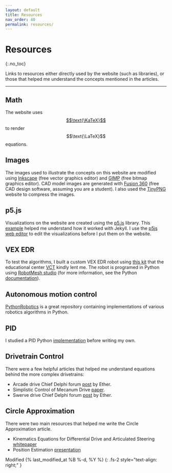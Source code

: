 ```yaml
---
layout: default
title: Resources
nav_order: 40
permalink: resources/
---
```


# Resources
{:.no_toc}

Links to resources either directly used by the website (such as libraries), or those that helped me understand the concepts mentioned in the articles.

---

## Math
The website uses [$$\text{\KaTeX}$$](https://katex.org/) to render $$\text{\LaTeX}$$ equations.

## Images
The images used to illustrate the concepts on this website are modified using [Inkscape](https://inkscape.org/cs/) (free vector graphics editor) and [GIMP](https://www.gimp.org/) (free bitmap graphics editor). CAD model images are generated with [Fusion 360](https://www.autodesk.com/products/fusion-360/students-teachers-educators) (free CAD design software, assuming you are a student). I also used the [TinyPNG](https://tinypng.com/) website to compress the images.

## p5.js
Visualizations on the website are created using the [p5.js](https://p5js.org/) library. This [example](https://raw.githubusercontent.com/KevinWorkman/HappyCoding/gh-pages/examples/p5js/_posts/2018-07-04-fireworks.md) helped me understand how it worked with Jekyll. I use the [p5js web editor](https://editor.p5js.org/) to edit the visualizations before I put them on the website.

## VEX EDR
To test the algorithms, I built a custom VEX EDR robot using [this kit](https://www.vexrobotics.com/276-3000.html) that the educational center [VCT](http://www.vctu.cz/) kindly lent me. The robot is programed in Python using [RobotMesh studio](https://www.robotmesh.com/studio) (for more information, see the Python [documentation](https://www.robotmesh.com/docs/vexcortex-python/html/namespaces.html)).

## Autonomous motion control
[PythonRobotics](https://github.com/AtsushiSakai/PythonRobotics) is a great repository containing implementations of various robotics algorithms in Python.

## PID
I studied a PID Python [implementation](https://github.com/ivmech/ivPID) before writing my own.

## Drivetrain Control
There were a few helpful articles that helped me understand equations behind the more complex drivetrains:
- Arcade drive Chief Delphi forum [post](https://www.chiefdelphi.com/media/papers/2661) by Ether.
- Simplistic Control of Mecanum Drive [paper](https://forums.parallax.com/discussion/download/79828/ControllingMecanumDrive%255B1%255D.pdf&sa=U&ved=0ahUKEwiX5LzFiNrfAhVswYsKHTofDrwQFggEMAA&client=internal-uds-cse&cx=002870150170079142498:hq1zjyfbawy&usg=AOvVaw19D74YD--M3YmQ2MGd1rTg).
- Swerve drive Chief Delphi forum [post](https://www.chiefdelphi.com/t/paper-4-wheel-independent-drive-independent-steering-swerve/107383) by Ether.

## Circle Approximation
There were two main resources that helped me write the Circle Approximation article.
- Kinematics Equations for Differential Drive and Articulated Steering [whitepaper](http://www8.cs.umu.se/kurser/5DV122/HT13/material/Hellstrom-ForwardKinematics.pdf)
- Position Estimation [presentation](http://people.scs.carleton.ca/~lanthier/teaching/COMP4807/Notes/5%20-%20PositionEstimation.pdf)

Modified {% last_modified_at %B %-d, %Y %}
{: .fs-2 style="text-align: right;" }
